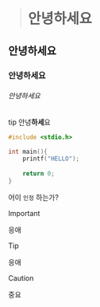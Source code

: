 > # 안녕하세요

## 안녕하세요

### 안녕하세요

###### 안녕하세요

tip 안녕**하세**요

```c
#include <stdio.h>

int main(){
    printf("HELLO");
    
    return 0;
}
```

[d]: https://chirpy.cotes.page/posts/text-and-typography/

어이 `인정` 하는가?

<!--이런것이다-->

> [!IMPORTANT]
>
> 응애

> [!TIP]
>
> 응애

> [!CAUTION]
>
> 중요

